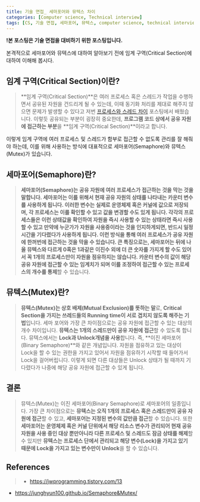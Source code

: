 ```yaml
---
title: 기술 면접_ 세마포어와 뮤텍스 차이
categories: [Computer science, Technical interview]
tags: [CS, 기술 면접, 세마포어, 뮤텍스, computer science, technical interview, semaphore, mutex]
---
```


**!본 포스팅은 기술 면접을 대비하기 위한 포스팅입니다.**

본격적으로 세마포어와 뮤텍스에 대하여 알아보기 전에 임계 구역(Critical Section)에 대하여 이해해 봅시다.
## 임계 구역(Critical Section)이란?
> **임계 구역(Critical Section)**은 여러 프로세스 혹은 스레드가 작업을 수행하면서 공유된 자원을 건드리게 될 수 있는데, 이때 동기화 처리를 제대로 해주지 않으면 문제가 발생할 수 있다고 저번 [프로세스와 스레드 차이](https://velog.io/@logandev/%ED%94%84%EB%A1%9C%EC%84%B8%EC%8A%A4%EC%99%80-%EC%8A%A4%EB%A0%88%EB%93%9C-%EC%B0%A8%EC%9D%B4) 포스팅에서 배웠습니다. 
이렇듯 공유되는 부분이 굉장히 중요한데, **프로그램 코드 상에서 공유 자원에 접근하는 부분**을 **임계 구역(Critical Section)**이라고 합니다. 

이렇게 임계 구역에 여러 프로세스 및 스레드가 함부로 접근할 수 없도록 관리를 잘 해줘야 하는데, 이를 위해 사용하는 방식에 대표적으로 세마포어(Semaphore)와 뮤텍스(Mutex)가 있습니다.

## 세마포어(Semaphore)란?
> **세마포어(Semaphore)**는 공유 자원에 여러 프로세스가 접근하는 것을 막는 것을 말합니다. **세마포어는 이를 위해서 현재 공유 자원의 상태를 나타내는 카운터 변수를 사용**하게 됩니다. 이러한 변수는 실제로 **운영체제 혹은 커널에 값으로 저장**되며, 각 프로세스는 이를 확인할 수 있고 값을 변경할 수도 있게 됩니다.
각각의 프로세스들은 이런 상태값을 확인하여 자원을 즉시 사용할 수 있는 상태라면 즉시 사용할 수 있고 만약에 누군가가 자원을 사용중이라는 것을 인지하게되면, 반드시 일정 시간을 기다렸다가 사용하게 됩니다. 이런 방식을 통해 여러 프로세스가 공유 자원에 한꺼번에 접근하는 것을 막을 수 있습니다.
큰 특징으로는, **세마포어는 뒤에 나올 뮤텍스와 다르게 0혹은 1과같은 이진수 외에 더 큰 숫자를 가지게 할 수도 있어서 꼭 1개의 프로세스만이 자원을 점유하지는 않습니다.** 카**운터 변수의 값이 해당 공유 자원에 접근할 수 있는 임계치가 되며 이를 조정하여 접근할 수 있는 프로세스의 개수를 통제**할 수 있습니다.

## 뮤텍스(Mutex)란?
> **뮤텍스(Mutex)는 상호 배제(Mutual Exclusion)를 뜻하는 말**로, **Critical Section을 가지는 쓰레드들의 Running time이 서로 겹치지 않도록 해주는 기법**입니다.
세마 포어와 가장 큰 차이점으로는 공유 자원에 접근할 수 있는 대상의 개수 차이입니다. **뮤텍스는 1개의 스레드만이 공유 자원에 접근**할 수 있도록 합니다. 
뮤텍스에서는 **Lock과 Unlock개념을 사용**합니다. 즉, **이진 세마포어(Binary Semaphore)**와 같은 개념입니다. 자원을 점유하고 있는 대상이 Lock을 할 수 있는 권한을 가지고 있어서 자원을 점유하기 시작할 때 들어가서 Lock을 걸어버립니다. 이렇게 되면 다른 대상들은 Unlock 상태가 될 때까지 기다렸다가 나중에 해당 공유 자원에 접근할 수 있게 됩니다.

## 결론
> 뮤텍스(Mutex)는 이진 세마포어(Binary Semaphore)로 세마포어의 일종입니다. 가장 큰 차이점으로는 **뮤텍스는 오직 1개의 프로세스 혹은 스레드만이 공유 자원에 접근**할 수 있고, **세마포어는 지정된 변수의 값만큼 접근**할 수 있습니다. 또한 **세마포어는 운영체제 혹은 커널 단위에서 해당 리소스 변수가 관리되어 현재 공유 자원을 사용 중인 대상 뿐만아니라 다른 프로세스 및 스레드도 잠금 상태를 해제**할 수 있지만 **뮤텍스는 프로세스 단에서 관리되고 해당 변수(Lock)을 가지고 있기 때문에 Lock을 가지고 있는 변수만이 Unlock**을 할 수 있습니다.

## References
> * https://jwprogramming.tistory.com/13
* https://junghyun100.github.io/Semaphore&Mutex/


